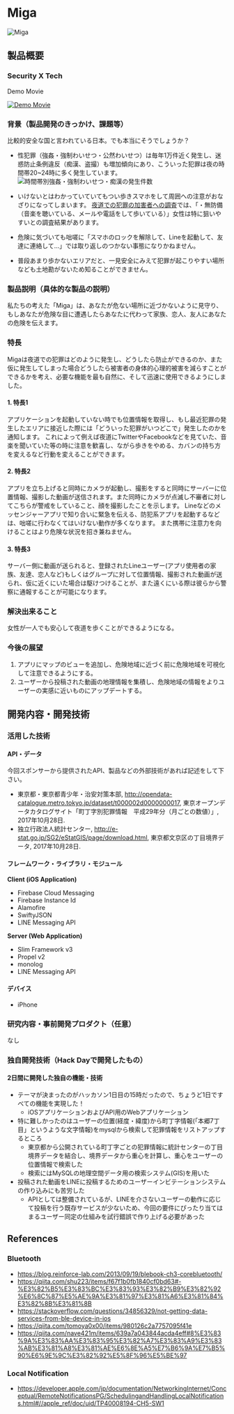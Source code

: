 # Miga

![Miga](https://user-images.githubusercontent.com/16631193/32140703-7d0e8834-bcad-11e7-80d5-46efaf309f71.png)

## 製品概要
### Security X Tech 

Demo Movie

[![Demo Movie](https://img.youtube.com/vi/kPmTwPJhIHc/0.jpg)](https://www.youtube.com/watch?v=kPmTwPJhIHc)

### 背景（製品開発のきっかけ、課題等）
比較的安全な国と言われている日本。でも本当にそうでしょうか？

- 性犯罪（強姦・強制わいせつ・公然わいせつ）は毎年1万件近く発生し、迷惑防止条例違反（痴漢、盗撮）も増加傾向にあり、こういった犯罪は夜の時間帯20~24時に多く発生しています。
![時間帯別強姦・強制わいせつ・痴漢の発生件数](http://natural-friends.jp/thumb/blog/2015/security/security01/0128_007-1.gif)

- いけないとはわかっていていてもつい歩きスマホをして周囲への注意がおなざりになってしまいます。
[夜道での犯罪の加害者への調査](http://natural-friends.jp/dont-walk-alone/)では、「・無防備（音楽を聴いている、メールや電話をして歩いている）」女性は特に狙いやすいとの調査結果があります。
- 危険に気づいても咄嗟に「スマホのロックを解除して、Lineを起動して、友達に連絡して…」では取り返しのつかない事態になりかねません。
- 普段あまり歩かないエリアだと、一見安全にみえて犯罪が起こりやすい場所なども土地勘がないため知ることができません。


### 製品説明（具体的な製品の説明）
私たちの考えた「Miga」は、あなたが危ない場所に近づかないように見守り、
もしあなたが危険な目に遭遇したらあなたに代わって家族、恋人、友人にあなたの危険を伝えます。

### 特長
Migaは夜道での犯罪はどのように発生し、どうしたら防止ができるのか、また仮に発生してしまった場合どうしたら被害者の身体的心理的被害を減らすことができるかを考え、必要な機能を最も自然に、そして迅速に使用できるようにしました。

#### 1. 特長1
アプリケーションを起動していない時でも位置情報を取得し、もし最近犯罪の発生したエリアに接近した際には「どういった犯罪がいつどこで」発生したのかを通知します。
これによって例えば夜道にTwitterやFacebookなどを見ていた、音楽を聞いていた等の時に注意を歓喜し、ながら歩きをやめる、カバンの持ち方を変えるなど行動を変えることができます。

#### 2. 特長2
アプリを立ち上げると同時にカメラが起動し、撮影をすると同時にサーバーに位置情報、撮影した動画が送信されます。また同時にカメラが点滅し不審者に対してこちらが警戒をしていること、顔を撮影したことを示します。
Lineなどのメッセンジャーアプリで知り合いに緊急を伝える、防犯系アプリを起動するなどは、咄嗟に行わなくてはいけない動作が多くなります。
また携帯に注意力を向けることはより危険な状況を招き兼ねません。

#### 3. 特長3
サーバー側に動画が送られると、登録されたLineユーザー(アプリ使用者の家族、友達、恋人など)もしくはグループに対して位置情報、撮影された動画が送られ、仮に近くにいた場合は駆けつけることが、また遠くにいる際は彼らから警察に通報することが可能になります。

### 解決出来ること

女性が一人でも安心して夜道を歩くことができるようになる。

### 今後の展望

1. アプリにマップのビューを追加し、危険地域に近づく前に危険地域を可視化して注意できるようにする。
2. ユーザーから投稿された動画の地理情報を集積し、危険地域の情報をよりユーザーの実感に近いものにアップデートする。

## 開発内容・開発技術
### 活用した技術
#### API・データ
今回スポンサーから提供されたAPI、製品などの外部技術があれば記述をして下さい。

* 東京都・東京都青少年・治安対策本部, http://opendata-catalogue.metro.tokyo.jp/dataset/t000002d0000000017, 東京オープンデータカタログサイト「町丁字別犯罪情報　平成29年分（月ごとの数値）」, 2017年10月28日.
* 独立行政法人統計センター, http://e-stat.go.jp/SG2/eStatGIS/page/download.html, 東京都文京区の丁目境界データ, 2017年10月28日.

#### フレームワーク・ライブラリ・モジュール

**Client (iOS Application)**

* Firebase Cloud Messaging
* Firebase Instance Id
* Alamofire
* SwiftyJSON
* LINE Messaging API

**Server (Web Application)**

* Slim Framework v3
* Propel v2
* monolog
* LINE Messaging API

#### デバイス
* iPhone

### 研究内容・事前開発プロダクト（任意）
なし

### 独自開発技術（Hack Dayで開発したもの）
#### 2日間に開発した独自の機能・技術

* テーマが決まったのがハッカソン1日目の15時だったので、ちょうど1日ですべての機能を実現した！
    * iOSアプリケーションおよびAPI用のWebアプリケーション
* 特に難しかったのはユーザーの位置(経度・緯度)から町丁字情報(「本郷7丁目」というような文字情報)をmysqlから検索して犯罪情報をリストアップするところ
    * 東京都から公開されている町丁字ごとの犯罪情報に統計センターの丁目境界データを結合し、境界データから重心を計算し、重心をユーザーの位置情報で検索した
    * 検索にはMySQLの地理空間データ用の検索システム(GIS)を用いた
* 投稿された動画をLINEに投稿するためのユーザーインビテーションシステムの作り込みにも苦労した
    * APIとしては整備されているが、LINEを介さないユーザーの動作に応じて投稿を行う既存サービスが少ないため、今回の要件にぴったり当てはまるユーザー同定の仕組みを試行錯誤で作り上げる必要があった


## References

### Bluetooth

- https://blog.reinforce-lab.com/2013/09/19/blebook-ch3-corebluetooth/
- https://qiita.com/shu223/items/f67f1b0fb1840cf0bd63#-%E3%82%B5%E3%83%BC%E3%83%93%E3%82%B9%E3%82%92%E6%8C%87%E5%AE%9A%E3%81%97%E3%81%A6%E3%81%84%E3%82%8B%E3%81%8B
- https://stackoverflow.com/questions/34856329/not-getting-data-services-from-ble-device-in-ios
- https://qiita.com/tomoya0x00/items/980126c2a7757095f41e
- https://qiita.com/nave421m/items/639a7a043844acda4eff#8%E3%83%9A%E3%83%AA%E3%83%95%E3%82%A7%E3%83%A9%E3%83%AB%E3%81%A8%E3%81%AE%E6%8E%A5%E7%B6%9A%E7%B5%90%E6%9E%9C%E3%82%92%E5%8F%96%E5%BE%97

### Local Notification

- https://developer.apple.com/jp/documentation/NetworkingInternet/Conceptual/RemoteNotificationsPG/SchedulingandHandlingLocalNotifications.html#//apple_ref/doc/uid/TP40008194-CH5-SW1

